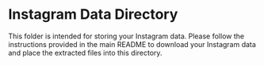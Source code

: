 # Instagram Data Directory

This folder is intended for storing your Instagram data. Please follow the instructions provided in the main README to download your Instagram data and place the extracted files into this directory.
